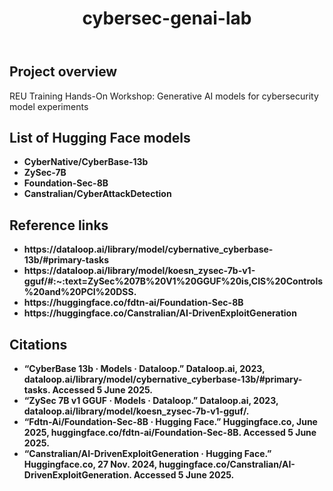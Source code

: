 <!DOCTYPE html>
<html lang="en">
<body>
    <header>
        <h1>cybersec-genai-lab</h1>
    </header>
    <section>
                <h2>Project overview</h2>
        <p>
            REU Training Hands-On Workshop: Generative AI models for cybersecurity model experiments
        </p>
    </section>
    <section>
        <h2>List of Hugging Face models</h2>
        <ul>
            <li><strong>CyberNative/CyberBase-13b</strong></li>
            <li><strong>ZySec-7B</strong></li>
            <li><strong>Foundation-Sec-8B</strong></li>
            <li><strong>Canstralian/CyberAttackDetection</strong></li>
        </ul>
    </section>
    <section>
        <h2>Reference links</h2>
        <ul>
            <li><strong>https://dataloop.ai/library/model/cybernative_cyberbase-13b/#primary-tasks</strong></li>
            <li><strong>https://dataloop.ai/library/model/koesn_zysec-7b-v1-gguf/#:~:text=ZySec%207B%20V1%20GGUF%20is,CIS%20Controls%20and%20PCI%20DSS.</strong></li>
            <li><strong>https://huggingface.co/fdtn-ai/Foundation-Sec-8B</strong></li>
            <li><strong>https://huggingface.co/Canstralian/AI-DrivenExploitGeneration</strong></li>
        </ul>
    </section>
    <section>
        <h2>Citations</h2>
        <ul>
            <li><strong>“CyberBase 13b · Models · Dataloop.” Dataloop.ai, 2023, dataloop.ai/library/model/cybernative_cyberbase-13b/#primary-tasks. Accessed 5 June 2025.</strong></li>
            <li><strong>“ZySec 7B v1 GGUF · Models · Dataloop.” Dataloop.ai, 2023, dataloop.ai/library/model/koesn_zysec-7b-v1-gguf/.</strong></li>
            <li><strong>“Fdtn-Ai/Foundation-Sec-8B · Hugging Face.” Huggingface.co, June 2025, huggingface.co/fdtn-ai/Foundation-Sec-8B. Accessed 5 June 2025.</strong></li>
            <li><strong>“Canstralian/AI-DrivenExploitGeneration · Hugging Face.” Huggingface.co, 27 Nov. 2024, huggingface.co/Canstralian/AI-DrivenExploitGeneration. Accessed 5 June 2025.</strong></li>
        </ul>
    </section>
</body>
</html>
